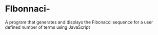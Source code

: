 # FIbonnaci-
A program that generates and displays the Fibonacci sequence for a user defined number of terms using JavaScript

